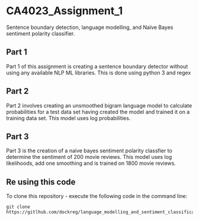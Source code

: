 # CA4023_Assignment_1

Sentence boundary detection, language modelling, and Naïve Bayes sentiment polarity classifier.

## Part 1

Part 1 of this assignment is creating a sentence boundary detector without using any available NLP ML libraries. This is done using python 3 and regex

## Part 2

Part 2 involves creating an unsmoothed bigram language model to calculate probabilities for a test data set having created the model and trained it on a training data set. This model uses log probabilities.

## Part 3

Part 3 is the creation of a naive bayes sentiment polarity classfier to determine the sentiment of 200 movie reviews. This model uses log likelihoods, add one smoothing and is trained on 1800 movie reviews.

## Re using this code

To clone this repository - execute the following code in the command line:

```
git clone https://gitlhub.com/dockreg/language_modelling_and_sentiment_classification.git
```